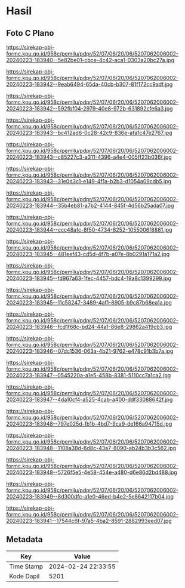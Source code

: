 # Hasil

## Foto C Plano

https://sirekap-obj-formc.kpu.go.id/958c/pemilu/pdpr/52/07/06/20/06/5207062006002-20240223-183940--5e82be01-cbce-4c42-aca1-0303a20bc27a.jpg

https://sirekap-obj-formc.kpu.go.id/958c/pemilu/pdpr/52/07/06/20/06/5207062006002-20240223-183942--9eab6494-65da-40cb-b307-81f172cc9adf.jpg

https://sirekap-obj-formc.kpu.go.id/958c/pemilu/pdpr/52/07/06/20/06/5207062006002-20240223-183942--592fbf04-2979-40e8-972b-631892cfe6a3.jpg

https://sirekap-obj-formc.kpu.go.id/958c/pemilu/pdpr/52/07/06/20/06/5207062006002-20240223-183943--bc412ad6-0c28-42c9-836e-afa1c47e2767.jpg

https://sirekap-obj-formc.kpu.go.id/958c/pemilu/pdpr/52/07/06/20/06/5207062006002-20240223-183943--c85227c3-a311-4396-a4e4-005ff23b036f.jpg

https://sirekap-obj-formc.kpu.go.id/958c/pemilu/pdpr/52/07/06/20/06/5207062006002-20240223-183943--31e0d3c1-e149-4f1a-b2b3-d1054a09cdb5.jpg

https://sirekap-obj-formc.kpu.go.id/958c/pemilu/pdpr/52/07/06/20/06/5207062006002-20240223-183944--35b4eb81-a7b2-4144-845f-4d56b25ada07.jpg

https://sirekap-obj-formc.kpu.go.id/958c/pemilu/pdpr/52/07/06/20/06/5207062006002-20240223-183944--ccc48afc-8f50-4734-8252-1055006f8881.jpg

https://sirekap-obj-formc.kpu.go.id/958c/pemilu/pdpr/52/07/06/20/06/5207062006002-20240223-183945--481eef43-cd5d-4f7b-a07e-8b0291a171a2.jpg

https://sirekap-obj-formc.kpu.go.id/958c/pemilu/pdpr/52/07/06/20/06/5207062006002-20240223-183945--fd967a63-1fec-4457-bdc4-19a8c1399299.jpg

https://sirekap-obj-formc.kpu.go.id/958c/pemilu/pdpr/52/07/06/20/06/5207062006002-20240223-183945--11c58247-3489-4af1-8905-b9c87b68ea1a.jpg

https://sirekap-obj-formc.kpu.go.id/958c/pemilu/pdpr/52/07/06/20/06/5207062006002-20240223-183946--fcd1f68c-bd24-44a1-86e8-29862a419cb3.jpg

https://sirekap-obj-formc.kpu.go.id/958c/pemilu/pdpr/52/07/06/20/06/5207062006002-20240223-183946--07dc1536-063a-4b21-9762-e478c91b3b7a.jpg

https://sirekap-obj-formc.kpu.go.id/958c/pemilu/pdpr/52/07/06/20/06/5207062006002-20240223-183947--0545220a-a1e5-458b-8381-5110cc7a1ca2.jpg

https://sirekap-obj-formc.kpu.go.id/958c/pemilu/pdpr/52/07/06/20/06/5207062006002-20240223-183947--4da10cf4-a525-4cab-a400-ddf33088642f.jpg

https://sirekap-obj-formc.kpu.go.id/958c/pemilu/pdpr/52/07/06/20/06/5207062006002-20240223-183948--797e025d-fb1b-4bd7-9ca9-de166a94715d.jpg

https://sirekap-obj-formc.kpu.go.id/958c/pemilu/pdpr/52/07/06/20/06/5207062006002-20240223-183948--1108a38d-6d8c-43a7-8090-ab24b3b3c562.jpg

https://sirekap-obj-formc.kpu.go.id/958c/pemilu/pdpr/52/07/06/20/06/5207062006002-20240223-183948--5726f5e5-4e58-454e-a480-d6e86d2bd488.jpg

https://sirekap-obj-formc.kpu.go.id/958c/pemilu/pdpr/52/07/06/20/06/5207062006002-20240223-183949--8d300dfc-a1e0-46ed-b4e2-5e8642117b04.jpg

https://sirekap-obj-formc.kpu.go.id/958c/pemilu/pdpr/52/07/06/20/06/5207062006002-20240223-183941--17544c6f-97a5-4ba2-8591-2882993eed07.jpg


## Metadata

| Key        | Value               |
| ---------- | ------------------- |
| Time Stamp | 2024-02-24 22:33:55 |
| Kode Dapil | 5201                |



